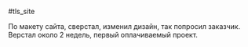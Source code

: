 #tls_site 

По макету сайта, сверстал, изменил дизайн, так попросил заказчик. Верстал около 2 недель, первый оплачиваемый проект.
